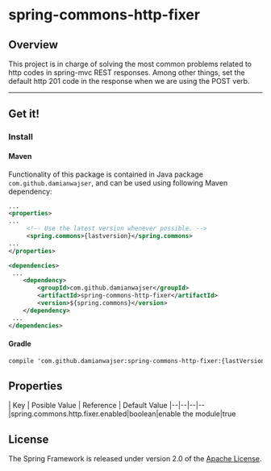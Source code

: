 # spring-commons-http-fixer

## Overview

This project is in charge of solving the most common problems related to http codes in spring-mvc REST responses. Among
other things, set the default http 201 code in the response when we are using the POST verb.

-----

## Get it!

### Install

#### Maven

Functionality of this package is contained in Java package `com.github.damianwajser`, and can be used using following
Maven dependency:

```xml
...
<properties>
...
     <!-- Use the latest version whenever possible. -->
     <spring.commons>{lastversion}</spring.commons>
...
</properties>

<dependencies>
 ...
    <dependency>
        <groupId>com.github.damianwajser</groupId>
        <artifactId>spring-commons-http-fixer</artifactId>
        <version>${spring.commons}</version>
    </dependency>
 ...
</dependencies>
 ```

#### Gradle

 ```xml
 compile 'com.github.damianwajser:spring-commons-http-fixer:{lastVersion}'
 ```

## Properties

| Key | Posible Value | Reference | Default Value |--|--|--|-- |spring.commons.http.fixer.enabled|boolean|enable the
module|true

## License

The Spring Framework is released under version 2.0 of the [Apache License](http://www.apache.org/licenses/LICENSE-2.0).
